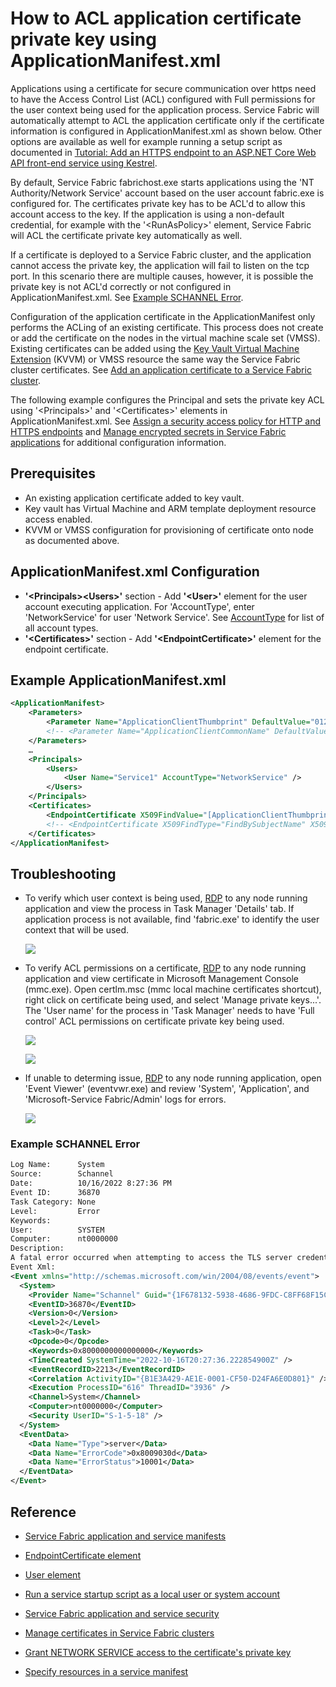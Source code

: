 # How to ACL application certificate private key using ApplicationManifest.xml

Applications using a certificate for secure communication over https need to have the Access Control List (ACL) configured with Full permissions for the user context being used for the application process. Service Fabric will automatically attempt to ACL the application certificate only if the certificate information is configured in ApplicationManifest.xml as shown below. Other options are available as well for example running a setup script as documented in [Tutorial: Add an HTTPS endpoint to an ASP.NET Core Web API front-end service using Kestrel](https://learn.microsoft.com/azure/service-fabric/service-fabric-tutorial-dotnet-app-enable-https-endpoint).

By default, Service Fabric fabrichost.exe starts applications using the 'NT Authority/Network Service' account based on the user account fabric.exe is configured for. The certificates private key has to be ACL'd to allow this account access to the key. If the application is using a non-default credential, for example with the '&lt;RunAsPolicy&gt;' element, Service Fabric will ACL the certificate private key automatically as well. 

If a certificate is deployed to a Service Fabric cluster, and the application cannot access the private key, the application will fail to listen on the tcp port. In this scenario there are multiple causes, however, it is possible the private key is not ACL'd correctly or not configured in ApplicationManifest.xml. See [Example SCHANNEL Error](#example-schannel-error).

Configuration of the application certificate in the ApplicationManifest only performs the ACLing of an existing certificate. This process does not create or add the certificate on the nodes in the virtual machine scale set (VMSS). Existing certificates can be added using the [Key Vault Virtual Machine Extension](https://learn.microsoft.com/azure/virtual-machines/extensions/key-vault-windows) (KVVM) or VMSS resource the same way the Service Fabric cluster certificates. See [Add an application certificate to a Service Fabric cluster](https://learn.microsoft.com/azure/service-fabric/scripts/service-fabric-powershell-add-application-certificate).

The following example configures the Principal and sets the private key ACL using '&lt;Principals&gt;' and '&lt;Certificates&gt;' elements in ApplicationManifest.xml. See [Assign a security access policy for HTTP and HTTPS endpoints](https://learn.microsoft.com/azure/service-fabric/service-fabric-assign-policy-to-endpoint) and [Manage encrypted secrets in Service Fabric applications](https://docs.microsoft.com/azure/service-fabric/service-fabric-application-secret-management)
 for additional configuration information.

## Prerequisites

- An existing application certificate added to key vault.
- Key vault has Virtual Machine and ARM template deployment resource access enabled.
- KVVM or VMSS configuration for provisioning of certificate onto node as documented above.

## ApplicationManifest.xml Configuration

- **'&lt;Principals&gt;&lt;Users&gt;'** section - Add **'&lt;User&gt;'** element for the user account executing application. For 'AccountType', enter 'NetworkService' for user 'Network Service'. See [AccountType](https://learn.microsoft.com/azure/service-fabric/service-fabric-service-model-schema-elements#accounttype) for list of all account types.
- **'&lt;Certificates&gt;'** section - Add **'&lt;EndpointCertificate&gt;'** element for the endpoint certificate.

## Example ApplicationManifest.xml

```xml
<ApplicationManifest>
	<Parameters>
		<Parameter Name="ApplicationClientThumbprint" DefaultValue="012345678901234567890123456789" />
		<!-- <Parameter Name="ApplicationClientCommonName" DefaultValue="*.contoso.com" /> -->
	</Parameters>
	…
	<Principals>
		<Users>
			<User Name="Service1" AccountType="NetworkService" />
		</Users>
	</Principals>
	<Certificates>
		<EndpointCertificate X509FindValue="[ApplicationClientThumbprint]" Name="WebAdminCert" />
		<!-- <EndpointCertificate X509FindType="FindBySubjectName" X509FindValue="[ApplicationClientCommonName]" Name="WebAdminCert" /> -->
	</Certificates>
</ApplicationManifest>
```

## Troubleshooting

- To verify which user context is being used, [RDP](https://docs.microsoft.com/azure/service-fabric/service-fabric-cluster-remote-connect-to-azure-cluster-node) to any node running application and view the process in Task Manager 'Details' tab. If application process is not available, find 'fabric.exe' to identify the user context that will be used.

  ![](../media/task-manager-user-context.png)

- To verify ACL permissions on a certificate, [RDP](https://docs.microsoft.com/azure/service-fabric/service-fabric-cluster-remote-connect-to-azure-cluster-node) to any node running application and view certificate in Microsoft Management Console (mmc.exe). Open certlm.msc (mmc local machine certificates shortcut), right click on certificate being used, and select 'Manage private keys...'. The 'User name' for the process in 'Task Manager' needs to have 'Full control' ACL permissions on certificate private key being used.

  ![](../media/certlm-manage-private-keys.png)

  ![](../media/certlm-certificate-acl.png)

- If unable to determing issue, [RDP](https://docs.microsoft.com/azure/service-fabric/service-fabric-cluster-remote-connect-to-azure-cluster-node) to any node running application, open 'Event Viewer' (eventvwr.exe) and review 'System', 'Application', and 'Microsoft-Service Fabric/Admin' logs for errors.

  ![](../media/eventvwr-microsoft-service-fabric.png)

### Example SCHANNEL Error

```xml
Log Name:      System
Source:        Schannel
Date:          10/16/2022 8:27:36 PM
Event ID:      36870
Task Category: None
Level:         Error
Keywords:      
User:          SYSTEM
Computer:      nt0000000
Description:
A fatal error occurred when attempting to access the TLS server credential private key. The error code returned from the cryptographic module is 0x8009030D. The internal error state is 10001.
Event Xml:
<Event xmlns="http://schemas.microsoft.com/win/2004/08/events/event">
  <System>
    <Provider Name="Schannel" Guid="{1F678132-5938-4686-9FDC-C8FF68F15C85}" />
    <EventID>36870</EventID>
    <Version>0</Version>
    <Level>2</Level>
    <Task>0</Task>
    <Opcode>0</Opcode>
    <Keywords>0x8000000000000000</Keywords>
    <TimeCreated SystemTime="2022-10-16T20:27:36.222854900Z" />
    <EventRecordID>2213</EventRecordID>
    <Correlation ActivityID="{B1E3A429-AE1E-0001-CF50-D24FA6E0D801}" />
    <Execution ProcessID="616" ThreadID="3936" />
    <Channel>System</Channel>
    <Computer>nt0000000</Computer>
    <Security UserID="S-1-5-18" />
  </System>
  <EventData>
    <Data Name="Type">server</Data>
    <Data Name="ErrorCode">0x8009030d</Data>
    <Data Name="ErrorStatus">10001</Data>
  </EventData>
</Event>
```

## Reference

- [Service Fabric application and service manifests](https://learn.microsoft.com/azure/service-fabric/service-fabric-application-and-service-manifests)
- [EndpointCertificate element](https://learn.microsoft.com/azure/service-fabric/service-fabric-service-model-schema-elements#endpointcertificate)
- [User element](https://learn.microsoft.com/azure/service-fabric/service-fabric-service-model-schema-elements#user-element)
- [Run a service startup script as a local user or system account](https://learn.microsoft.com/azure/service-fabric/service-fabric-run-script-at-service-startup)

- [Service Fabric application and service security](https://learn.microsoft.com/azure/service-fabric/service-fabric-application-and-service-security)
- [Manage certificates in Service Fabric clusters](https://learn.microsoft.com/azure/service-fabric/cluster-security-certificate-management)
- [Grant NETWORK SERVICE access to the certificate's private key](https://learn.microsoft.com/azure/service-fabric/service-fabric-tutorial-dotnet-app-enable-https-endpoint#grant-network-service-access-to-the-certificates-private-key)
- [Specify resources in a service manifest](https://learn.microsoft.com/azure/service-fabric/service-fabric-service-manifest-resources)
